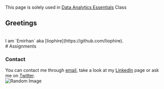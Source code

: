 This page is solely used in [Data Analytics Essentials](https://mef-bda503.github.io/) Class
<br>
## Greetings
<br>
I am `Emirhan` aka [liophire](https://github.com/liophire).
<br>
# Assignments



### Contact

You can contact me through [email](mailto:sahinem@mef.edu.tr), take a look at my [LinkedIn](https://www.linkedin.com/in/emirhan-sahin/) page or ask me on [Twitter](https://twitter.com/liophire).
<br>
![Random Image](https://www.brightbits.co/wp-content/uploads/2019/05/lipsum.png)
